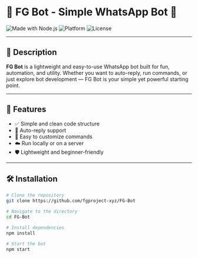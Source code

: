 # 🌟 FG Bot - Simple WhatsApp Bot 🤖

![Made with Node.js](https://img.shields.io/badge/Made%20with-Node.js-green?style=for-the-badge&logo=node.js)
![Platform](https://img.shields.io/badge/Platform-WhatsApp-blue?style=for-the-badge&logo=whatsapp)
![License](https://img.shields.io/badge/License-MIT-lightgrey?style=for-the-badge)

---

## 📌 Description

**FG Bot** is a lightweight and easy-to-use WhatsApp bot built for fun, automation, and utility. Whether you want to auto-reply, run commands, or just explore bot development — FG Bot is your simple yet powerful starting point.

---

## 🚀 Features

- ✅ Simple and clean code structure
- 💬 Auto-reply support
- 🔧 Easy to customize commands
- ☁️ Run locally or on a server
- 🛡️ Lightweight and beginner-friendly

---

## 🛠️ Installation

```bash
# Clone the repository
git clone https://github.com/fgproject-xyz/FG-Bot

# Navigate to the directory
cd FG-Bot

# Install dependencies
npm install

# Start the bot
npm start
